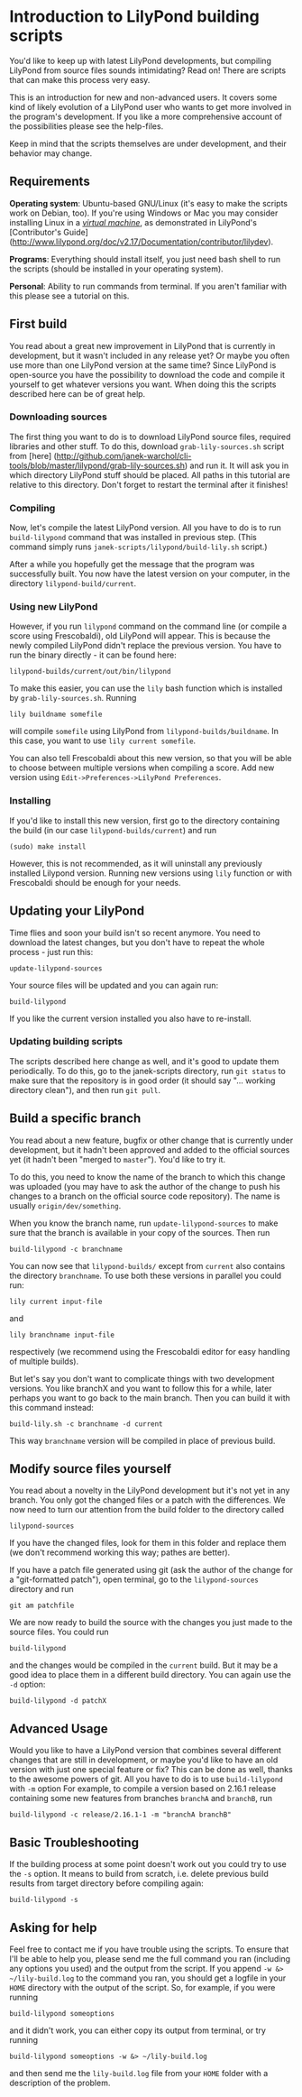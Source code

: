 Introduction to LilyPond building scripts
=========================================

You'd like to keep up with latest LilyPond developments, but
compiling LilyPond from source files sounds intimidating?
Read on! There are scripts that can make this process very easy.

This is an introduction for new and non-advanced users. It covers
some kind of likely evolution of a LilyPond user who wants to
get more involved in the program's development. If you like a
more comprehensive account of the possibilities please see the
help-files.

Keep in mind that the scripts themselves are under development,
and their behavior may change.


Requirements
------------

**Operating system**:
Ubuntu-based GNU/Linux (it's easy to make the scripts work on Debian, too).
If you're using Windows or Mac you may consider installing Linux
in a [_virtual machine_](http://en.wikipedia.org/wiki/Virtual_machine),
as demonstrated in LilyPond's [Contributor's Guide]
(http://www.lilypond.org/doc/v2.17/Documentation/contributor/lilydev).

**Programs**: Everything should install itself, you just need bash
shell to run the scripts (should be installed in your operating system).

**Personal**: Ability to run commands from terminal. If you aren't
familiar with this please see a tutorial on this.


First build
-----------

You read about a great new improvement in LilyPond that is
currently in development, but it wasn't included in any release
yet?  Or maybe you often use more than one LilyPond version at
the same time?  Since LilyPond is open-source you have the
possibility to download the code and compile it yourself to get
whatever versions you want.  When doing this the scripts
described here can be of great help.

### Downloading sources

The first thing you want to do is to download LilyPond source files,
required libraries and other stuff.
To do this, download `grab-lily-sources.sh` script from [here]
(http://github.com/janek-warchol/cli-tools/blob/master/lilypond/grab-lily-sources.sh)
and run it.
It will ask you in which directory LilyPond stuff should be placed.
All paths in this tutorial are relative to this directory.
Don't forget to restart the terminal after it finishes!

### Compiling

Now, let's compile the latest LilyPond version. All you have to do
is to run `build-lilypond` command that was installed in previous step.
(This command simply runs `janek-scripts/lilypond/build-lily.sh` script.)

After a while you hopefully get the message that the program was
successfully built. You now have the latest version on your
computer, in the directory `lilypond-build/current`.

### Using new LilyPond

However, if you run `lilypond` command on the command line (or compile
a score using Frescobaldi), old LilyPond will appear.  This is because
the newly compiled LilyPond didn't replace the previous version.
You have to run the binary directly - it can be found here:

    lilypond-builds/current/out/bin/lilypond

To make this easier, you can use the `lily` bash function which is
installed by `grab-lily-sources.sh`.  Running

    lily buildname somefile

will compile `somefile` using LilyPond from `lilypond-builds/buildname`.
In this case, you want to use `lily current somefile`.

You can also tell Frescobaldi about this new version, so that you
will be able to choose between multiple versions when compiling a score.
Add new version using `Edit->Preferences->LilyPond Preferences`.

### Installing

If you'd like to install this new version, first go to the directory
containing the build (in our case `lilypond-builds/current`) and run

    (sudo) make install

However, this is not recommended, as it will uninstall any previously
installed Lilypond version.  Running new versions using `lily` function
or with Frescobaldi should be enough for your needs.


Updating your LilyPond
----------------------

Time flies and soon your build isn't so recent anymore. You need
to download the latest changes, but you don't have to repeat the
whole process - just run this:

    update-lilypond-sources

Your source files will be updated and you can again run:

    build-lilypond

If you like the current version installed you also have to
re-install.

### Updating building scripts

The scripts described here change as well, and it's good to update
them periodically.  To do this, go to the janek-scripts directory,
run `git status` to make sure that the repository is in good order
(it should say "... working directory clean"), and then run
`git pull`.


Build a specific branch
-----------------------

You read about a new feature, bugfix or other change that is currently
under development, but it hadn't been approved and added to the official
sources yet (it hadn't been "merged to `master`").  You'd like to try it.

To do this, you need to know the name of the branch to which this change
was uploaded (you may have to ask the author of the change to push his
changes to a branch on the official source code repository). The name
is usually `origin/dev/something`.

When you know the branch name, run `update-lilypond-sources` to make
sure that the branch is available in your copy of the sources. Then run

    build-lilypond -c branchname

You can now see that `lilypond-builds/` except from `current` also
contains the directory `branchname`. To use both these versions in
parallel you could run:

    lily current input-file

and

    lily branchname input-file

respectively (we recommend using the Frescobaldi editor for easy
handling of multiple builds).

But let's say you don't want to complicate things with two
development versions. You like branchX and you want to follow
this for a while, later perhaps you want to go back to the main
branch. Then you can build it with this command instead:

    build-lily.sh -c branchname -d current

This way `branchname` version will be compiled in place of previous
build.


Modify source files yourself
----------------------------

You read about a novelty in the LilyPond development but it's not
yet in any branch. You only got the changed files or a patch with
the differences. We now need to turn our attention from the build
folder to the directory called

    lilypond-sources

If you have the changed files, look for them in this folder and
replace them (we don't recommend working this way; pathes are better).

If you have a patch file generated using git (ask the author of
the change for a "git-formatted patch"), open terminal, go to the
`lilypond-sources` directory and run

    git am patchfile

We are now ready to build the source with the changes you just
made to the source files. You could run

    build-lilypond

and the changes would be compiled in the `current` build. But it
may be a good idea to place them in a different build directory.
You can again use the `-d` option:

    build-lilypond -d patchX


Advanced Usage
--------------

Would you like to have a LilyPond version that combines several
different changes that are still in development, or maybe you'd
like to have an old version with just one special feature or fix?
This can be done as well, thanks to the awesome powers of git.
All you have to do is to use `build-lilypond` with `-m` option
For example, to compile a version based on 2.16.1 release containing
some new features from branches `branchA` and `branchB`, run

    build-lilypond -c release/2.16.1-1 -m "branchA branchB"


Basic Troubleshooting
---------------------

If the building process at some point doesn't work out you could
try to use the `-s` option. It means to build from scratch, i.e.
delete previous build results from target directory before
compiling again:

    build-lilypond -s


Asking for help
---------------

Feel free to contact me if you have trouble using the scripts.
To ensure that I'll be able to help you, please send me the full
command you ran (including any options you used) and the output
from the script.  If you append `-w &> ~/lily-build.log` to the
command you ran, you should get a logfile in your `HOME` directory
with the output of the script.  So, for example, if you were running

    build-lilypond someoptions

and it didn't work, you can either copy its output from terminal,
or try running

    build-lilypond someoptions -w &> ~/lily-build.log

and then send me the `lily-build.log` file from your `HOME` folder
with a description of the problem.
